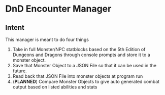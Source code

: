 # DnD Encounter Manager

## Intent

This manager is meant to do four things

1) Take in full Monster/NPC statblocks based on the 5th Edition of Dungeons and Dragons through console prompts and store it to a monster object.
2) Save that Monster Object to a JSON File so that it can be used in the future.
3) Read back that JSON File into monster objects at program run
4) (**PLANNED**) Compare Monster Objects to give auto generated combat output based on listed abilities and stats 
